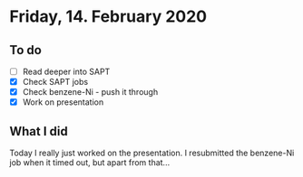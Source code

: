 # Friday, 14. February 2020

## To do

* [ ] Read deeper into SAPT
* [x] Check SAPT jobs
* [x] Check benzene-Ni - push it through
* [x] Work on presentation

## What I did

Today I really just worked on the presentation. I resubmitted the benzene-Ni job when it timed out, but apart from that...

